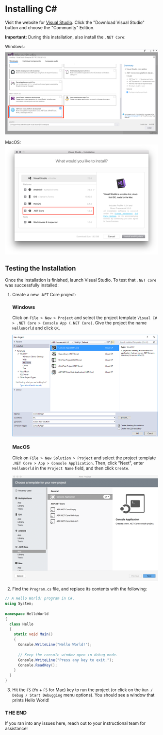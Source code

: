 # Installing C\#

Visit the website for [Visual Studio](https://www.visualstudio.com/vs/). Click the "Download Visual Studio" button and choose the "Community" Edition.

**Important:**
During this installation, also install the `.NET Core`:

Windows:
![.NET core installation Windows](VS2017Setup.png)

MacOS:
![.NET core installation MacOS](VS2017Setup-Mac.png)

## Testing the Installation

Once the installation is finished, launch Visual Studio. To test that `.NET core` was successfully installed:

1. Create a new `.NET` Core project:

   ### Windows
   Click on `File > New > Project` and select the project template `Visual C# > .NET Core > Console App (.NET Core)`. Give the project the name `HelloWorld` and click `OK`.

   ![.NET new console project Windows](VS-New-Project.png)

   ### MacOS
   Click on `File > New Solution > Project` and select the project template `.NET Core > App > Console Application`. Then, click "Next", enter `HelloWorld` in the `Project Name` field, and then click `Create`.

   ![.NET new console project Windows](VS-New-Project-Mac.png)

2. Find the `Program.cs` file, and replace its contents with the following:

```cs
// A Hello World! program in C#.
using System;

namespace HelloWorld
{
  class Hello 
  {
    static void Main() 
    {
      Console.WriteLine("Hello World!");

      // Keep the console window open in debug mode.
      Console.WriteLine("Press any key to exit.");
      Console.ReadKey();
    }
  }
}
```

3. Hit the `F5` (`fn` + `F5` for Mac) key to run the project (or click on the `Run / Debug / Start Debugging` menu options). You should see a window that prints Hello World!

### THE END

If you ran into any issues here, reach out to your instructional team for assistance!
